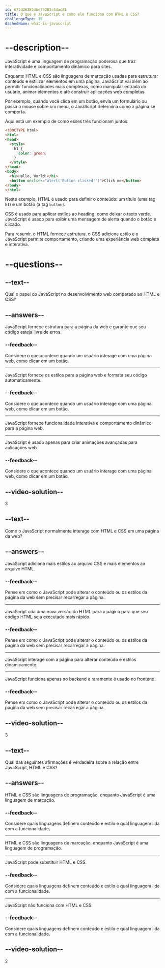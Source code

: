 ```yaml
---
id: 672d26385dbe73203c4dac81
title: O que é JavaScript e como ele funciona com HTML e CSS?
challengeType: 19
dashedName: what-is-javascript
---
```


# --description--

JavaScript é uma linguagem de programação poderosa que traz interatividade e comportamento dinâmico para sites.

Enquanto HTML e CSS são linguagens de marcação usadas para estruturar conteúdo e estilizar elementos em uma página, JavaScript vai além ao permitir funcionalidades mais complexas, como manipular entrada do usuário, animar elementos e até construir aplicações web completas.

Por exemplo, quando você clica em um botão, envia um formulário ou passa o mouse sobre um menu, o JavaScript determina como a página se comporta.

Aqui está um exemplo de como esses três funcionam juntos:

```html
<!DOCTYPE html>
<html>
<head>
  <style>
    h1 {
      color: green;
    }
  </style>
</head>
<body>
  <h1>Hello, World!</h1>
  <button onclick="alert('Button clicked!')">Click me</button>
</body>
</html>
```

Neste exemplo, HTML é usado para definir o conteúdo: um título (uma tag `h1`) e um botão (a tag `button`).

CSS é usado para aplicar estilos ao heading, como deixar o texto verde. JavaScript é usado para exibir uma mensagem de alerta quando o botão é clicado.

Para resumir, o HTML fornece estrutura, o CSS adiciona estilo e o JavaScript permite comportamento, criando uma experiência web completa e interativa.

# --questions--

## --text--

Qual o papel do JavaScript no desenvolvimento web comparado ao HTML e CSS?

## --answers--

JavaScript fornece estrutura para a página da web e garante que seu código esteja livre de erros.

### --feedback--

Considere o que acontece quando um usuário interage com uma página web, como clicar em um botão.

---

JavaScript fornece os estilos para a página web e formata seu código automaticamente.

### --feedback--

Considere o que acontece quando um usuário interage com uma página web, como clicar em um botão.

---

JavaScript fornece funcionalidade interativa e comportamento dinâmico para a página web.

---

JavaScript é usado apenas para criar animações avançadas para aplicações web.

### --feedback--

Considere o que acontece quando um usuário interage com uma página web, como clicar em um botão.

## --video-solution--

3

## --text--

Como o JavaScript normalmente interage com HTML e CSS em uma página da web?

## --answers--

JavaScript adiciona mais estilos ao arquivo CSS e mais elementos ao arquivo HTML.

### --feedback--

Pense em como o JavaScript pode alterar o conteúdo ou os estilos da página da web sem precisar recarregar a página.

---

JavaScript cria uma nova versão do HTML para a página para que seu código HTML seja executado mais rápido.

### --feedback--

Pense em como o JavaScript pode alterar o conteúdo ou os estilos da página da web sem precisar recarregar a página.

---

JavaScript interage com a página para alterar conteúdo e estilos dinamicamente.

---

JavaScript funciona apenas no backend e raramente é usado no frontend.

### --feedback--

Pense em como o JavaScript pode alterar o conteúdo ou os estilos da página da web sem precisar recarregar a página.

## --video-solution--

3

## --text--

Qual das seguintes afirmações é verdadeira sobre a relação entre JavaScript, HTML e CSS?

## --answers--

HTML e CSS são linguagens de programação, enquanto JavaScript é uma linguagem de marcação.

### --feedback--

Considere quais linguagens definem conteúdo e estilo e qual linguagem lida com a funcionalidade.

---

HTML e CSS são linguagens de marcação, enquanto JavaScript é uma linguagem de programação.

---

JavaScript pode substituir HTML e CSS.

### --feedback--

Considere quais linguagens definem conteúdo e estilo e qual linguagem lida com a funcionalidade.

---

JavaScript não funciona com HTML e CSS.

### --feedback--

Considere quais linguagens definem conteúdo e estilo e qual linguagem lida com a funcionalidade.

## --video-solution--

2

